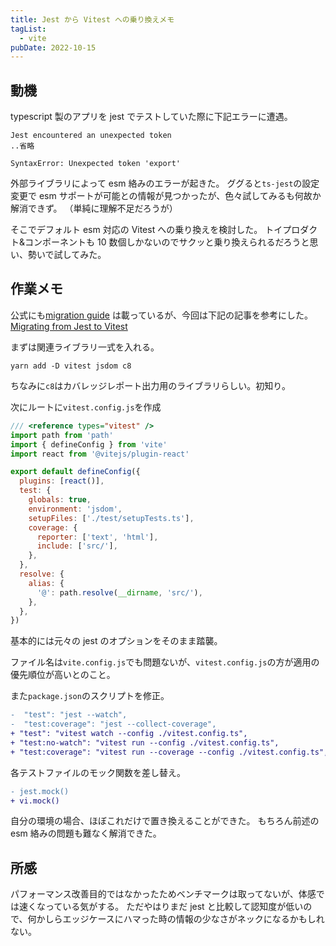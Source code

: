 ```yaml
---
title: Jest から Vitest への乗り換えメモ
tagList:
  - vite
pubDate: 2022-10-15
---
```


## 動機

typescript 製のアプリを jest でテストしていた際に下記エラーに遭遇。

```
Jest encountered an unexpected token
..省略

SyntaxError: Unexpected token 'export'
```

外部ライブラリによって esm 絡みのエラーが起きた。
ググると`ts-jest`の設定変更で esm サポートが可能との情報が見つかったが、色々試してみるも何故か解消できず。
（単純に理解不足だろうが）

そこでデフォルト esm 対応の Vitest への乗り換えを検討した。
トイプロダクト&コンポーネントも 10 数個しかないのでサクッと乗り換えられるだろうと思い、勢いで試してみた。

## 作業メモ

公式にも[migration guide](https://vitest.dev/guide/migration.html) は載っているが、今回は下記の記事を参考にした。
[Migrating from Jest to Vitest](https://cathalmacdonnacha.com/migrating-from-jest-to-vitest)

まずは関連ライブラリ一式を入れる。

```
yarn add -D vitest jsdom c8
```

ちなみに`c8`はカバレッジレポート出力用のライブラリらしい。初知り。

次にルートに`vitest.config.js`を作成

```js
/// <reference types="vitest" />
import path from 'path'
import { defineConfig } from 'vite'
import react from '@vitejs/plugin-react'

export default defineConfig({
  plugins: [react()],
  test: {
    globals: true,
    environment: 'jsdom',
    setupFiles: ['./test/setupTests.ts'],
    coverage: {
      reporter: ['text', 'html'],
      include: ['src/'],
    },
  },
  resolve: {
    alias: {
      '@': path.resolve(__dirname, 'src/'),
    },
  },
})
```

基本的には元々の jest のオプションをそのまま踏襲。

ファイル名は`vite.config.js`でも問題ないが、`vitest.config.js`の方が適用の優先順位が高いとのこと。

また`package.json`のスクリプトを修正。

```diff
-  "test": "jest --watch",
-  "test:coverage": "jest --collect-coverage",
+ "test": "vitest watch --config ./vitest.config.ts",
+ "test:no-watch": "vitest run --config ./vitest.config.ts",
+ "test:coverage": "vitest run --coverage --config ./vitest.config.ts",
```

各テストファイルのモック関数を差し替え。

```diff
- jest.mock()
+ vi.mock()
```

自分の環境の場合、ほぼこれだけで置き換えることができた。
もちろん前述の esm 絡みの問題も難なく解消できた。

## 所感

パフォーマンス改善目的ではなかったためベンチマークは取ってないが、体感では速くなっている気がする。
ただやはりまだ jest と比較して認知度が低いので、何かしらエッジケースにハマった時の情報の少なさがネックになるかもしれない。
